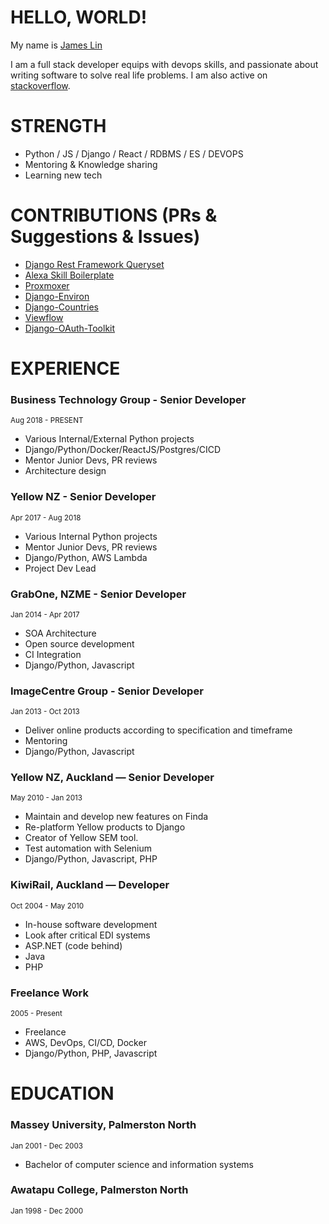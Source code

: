 # HELLO, WORLD!
My name is [James Lin](mailto:james@lin.nz)

I am a full stack developer equips with devops skills, and passionate about writing software to solve real life problems. 
I am also active on [stackoverflow](https://stackoverflow.com/users/342553/james-lin?tab=profile).

# STRENGTH
  - Python / JS / Django / React / RDBMS / ES / DEVOPS
  - Mentoring & Knowledge sharing
  - Learning new tech

# CONTRIBUTIONS (PRs & Suggestions & Issues)
  - [Django Rest Framework Queryset](https://github.com/variable/django-rest-framework-queryset)
  - [Alexa Skill Boilerplate](https://github.com/variable/alexa_skill_boilerplate)
  - [Proxmoxer](https://github.com/proxmoxer/proxmoxer)
  - [Django-Environ](https://github.com/joke2k/django-environ)
  - [Django-Countries](https://github.com/SmileyChris/django-countries/pull/54)
  - [Viewflow](https://github.com/viewflow/viewflow)
  - [Django-OAuth-Toolkit](https://github.com/jazzband/django-oauth-toolkit)

# EXPERIENCE

### Business Technology Group - Senior Developer
<sup>Aug 2018 - PRESENT</sup>
  - Various Internal/External Python projects
  - Django/Python/Docker/ReactJS/Postgres/CICD
  - Mentor Junior Devs, PR reviews
  - Architecture design

### Yellow NZ - Senior Developer
<sup>Apr 2017 - Aug 2018</sup>
  - Various Internal Python projects
  - Mentor Junior Devs, PR reviews
  - Django/Python, AWS Lambda
  - Project Dev Lead

### GrabOne, NZME - Senior Developer
<sup>Jan 2014 - Apr 2017</sup>
  - SOA Architecture 
  - Open source development
  - CI Integration
  - Django/Python, Javascript

### ImageCentre Group - Senior Developer
<sup>Jan 2013 - Oct 2013</sup>
  - Deliver online products according to specification and timeframe
  - Mentoring
  - Django/Python, Javascript

### Yellow NZ, Auckland — Senior Developer
<sup>May 2010 - Jan 2013</sup>
  - Maintain and develop new features on Finda
  - Re-platform Yellow products to Django
  - Creator of Yellow SEM tool.
  - Test automation with Selenium
  - Django/Python, Javascript, PHP

### KiwiRail, Auckland — Developer
<sup>Oct 2004 - May 2010</sup>
  - In-house software development
  - Look after critical EDI systems
  - ASP.NET (code behind)
  - Java
  - PHP

### Freelance Work
<sup>2005 - Present</sup>
  - Freelance
  - AWS, DevOps, CI/CD, Docker
  - Django/Python, PHP, Javascript

# EDUCATION
### Massey University, Palmerston North 
<sup>Jan 2001 - Dec 2003</sup>
  - Bachelor of computer science and information systems

### Awatapu College, Palmerston North
<sup>Jan 1998 - Dec  2000</sup>
